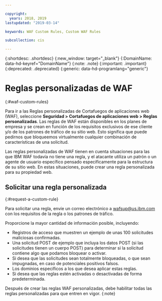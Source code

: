 ```yaml
---

copyright:
  years: 2018, 2019
lastupdated: "2019-03-14"

keywords: WAF Custom Rules, Custom WAF Rules

subcollection: cis

---
```


{:shortdesc: .shortdesc}
{:new_window: target="_blank"}
{:DomainName: data-hd-keyref="DomainName"}
{:note: .note}
{:important: .important}
{:deprecated: .deprecated}
{:generic: data-hd-programlang="generic"}


# Reglas personalizadas de WAF
{:#waf-custom-rules}

Para ir a las Reglas personalizadas de Cortafuegos de aplicaciones web (WAF), seleccione **Seguridad > Cortafuegos de aplicaciones web > Reglas personalizadas**. Las reglas de WAF están disponibles en los planes de empresa y se crean en función de los requisitos exclusivos de ese cliente y/o de los patrones de tráfico de su sitio web. Esto significa que puede pedirnos que bloqueemos virtualmente cualquier combinación de características de una solicitud. 

Las reglas personalizadas de WAF tienen en cuenta situaciones para las que IBM WAF todavía no tiene una regla, y el atacante utiliza un patrón o un agente de usuario específico pensado específicamente para la estructura de su sitio web. En estas situaciones, puede crear una regla personalizada para su propiedad web.

## Solicitar una regla personalizada
{:#request-a-custom-rule}

Para solicitar una regla, envíe un correo electrónico a wafsup@us.ibm.com con los requisitos de la regla o los patrones de tráfico. 

Proporcione la mayor cantidad de información posible, incluyendo:
* Registros de acceso que muestren un ejemplo de unas 100 solicitudes maliciosas confirmadas.
* Una solicitud POST de ejemplo que incluya los datos POST (si las solicitudes tienen un cuerpo POST) para determinar si la solicitud contiene algo que podamos bloquear o activar.
* Si desea que las solicitudes sean totalmente bloqueadas, o que sean impugnadas, en caso de potenciales positivos falsos.
* Los dominios específicos a los que desea aplicar estas reglas.
* Si desea que las reglas estén activadas o desactivadas de forma predeterminada.

Después de crear las reglas WAF personalizadas, debe habilitar todas las reglas personalizadas para que entren en vigor.
{:note}
